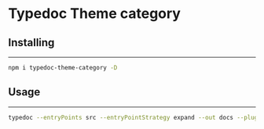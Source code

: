 # Typedoc Theme category
## Installing

---

```bash
npm i typedoc-theme-category -D
```

## Usage

---

```bash
typedoc --entryPoints src --entryPointStrategy expand --out docs --plugin ./node_modules/typedoc-theme-category/dist/index.js --theme category
```
